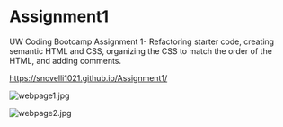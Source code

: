 # Assignment1

<!--Project Information-->
UW Coding Bootcamp Assignment 1- Refactoring starter code, creating semantic HTML and CSS, organizing the CSS to match the order of the HTML, and adding comments.

<!--Web Page link-->
https://snovelli1021.github.io/Assignment1/

<!--Inserting screenshots using markdown insert image-->
![webpage1.jpg](./homework/hw1/assignment/assets/images/webpage1.jpg)

![webpage2.jpg](./homework/hw1/assignment/assets/images/webpage2.jpg)

